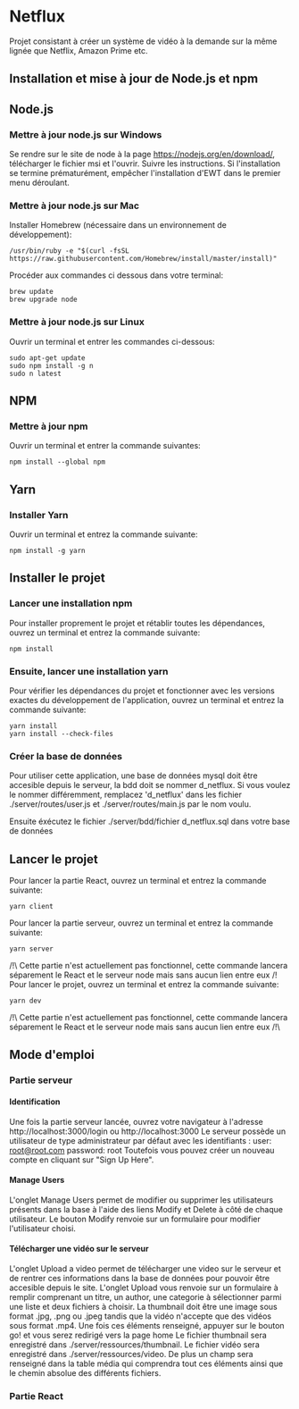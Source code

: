 # Netflux
Projet consistant à créer un système de vidéo à la demande sur la même lignée que Netflix, Amazon Prime etc.


## Installation et mise à jour de Node.js et npm

## Node.js

### Mettre à jour node.js sur Windows
Se rendre sur le site de node à la page https://nodejs.org/en/download/, télécharger le fichier msi et l'ouvrir.
Suivre les instructions.
Si l'installation se termine prématurément, empêcher l'installation d'EWT dans le premier menu déroulant.

### Mettre à jour node.js sur Mac
Installer Homebrew (nécessaire dans un environnement de développement):
```
/usr/bin/ruby -e "$(curl -fsSL https://raw.githubusercontent.com/Homebrew/install/master/install)"
```

Procéder aux commandes ci dessous dans votre terminal:
```
brew update
brew upgrade node
```

### Mettre à jour node.js sur Linux
Ouvrir un terminal et entrer les commandes ci-dessous:
```
sudo apt-get update
sudo npm install -g n
sudo n latest
```

## NPM

### Mettre à jour npm
Ouvrir un terminal et entrer la commande suivantes:
```
npm install --global npm
```

## Yarn

### Installer Yarn
Ouvrir un terminal et entrez la commande suivante:
```
npm install -g yarn
```



## Installer le projet

### Lancer une installation npm
Pour installer proprement le projet et rétablir toutes les dépendances, ouvrez un terminal et entrez la commande suivante:
```
npm install
```

### Ensuite, lancer une installation yarn
Pour vérifier les dépendances du projet et fonctionner avec les versions exactes du développement de l'application, ouvrez un terminal et entrez la commande suivante:
```
yarn install
yarn install --check-files
```

### Créer la base de données
Pour utiliser cette application, une base de données mysql doit être accesible depuis le serveur, la bdd doit se nommer d_netflux. Si vous voulez le nommer différemment, remplacez 'd_netflux' dans les fichier ./server/routes/user.js et ./server/routes/main.js par le nom voulu.

Ensuite éxécutez le fichier ./server/bdd/fichier d_netflux.sql dans votre base de données

## Lancer le projet
Pour lancer la partie React, ouvrez un terminal et entrez la commande suivante:

```
yarn client
```

Pour lancer la partie serveur, ouvrez un terminal et entrez la commande suivante:

```
yarn server
```

/!\ Cette partie n'est actuellement pas fonctionnel, cette commande lancera séparement le React et le serveur node mais sans aucun lien entre eux /!\
Pour lancer le projet, ouvrez un terminal et entrez la commande suivante:

```
yarn dev
```

/!\ Cette partie n'est actuellement pas fonctionnel, cette commande lancera séparement le React et le serveur node mais sans aucun lien entre eux /!\

## Mode d'emploi

### Partie serveur

#### Identification
Une fois la partie serveur lancée, ouvrez votre navigateur à l'adresse http://localhost:3000/login ou http://localhost:3000
Le serveur possède un utilisateur de type administrateur par défaut avec les identifiants : 
user: root@root.com
password: root
Toutefois vous pouvez créer un nouveau compte en cliquant sur "Sign Up Here".

#### Manage Users
L'onglet Manage Users permet de modifier ou supprimer les utilisateurs présents dans la base à l'aide des liens Modify et Delete à côté de chaque utilisateur.
Le bouton Modify renvoie sur un formulaire pour modifier l'utilisateur choisi.

#### Télécharger une vidéo sur le serveur
L'onglet Upload a video permet de télécharger une video sur le serveur et de rentrer ces informations dans la base de données pour pouvoir être accesible depuis le site.
L'onglet Upload vous renvoie sur un formulaire à remplir comprenant un titre, un author, une categorie à sélectionner parmi une liste et deux fichiers à choisir. La thumbnail doit être une image sous format .jpg, .png ou .jpeg tandis que la vidéo n'accepte que des vidéos sous format .mp4.
Une fois ces éléments renseigné, appuyer sur le bouton go! et vous serez redirigé vers la page home
Le fichier thumbnail sera enregistré dans ./server/ressources/thumbnail.
Le fichier vidéo sera enregistré dans ./server/ressources/video.
De plus un champ sera renseigné dans la table média qui comprendra tout ces éléments ainsi que le chemin absolue des différents fichiers.

### Partie React